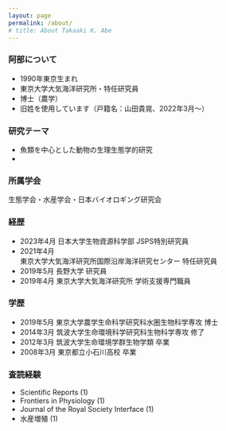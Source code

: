 ```yaml
---
layout: page
permalink: /about/
# title: About Takaaki K. Abe
---
```


### 阿部について

- 1990年東京生まれ
- 東京大学大気海洋研究所・特任研究員
- 博士（農学）
- 旧姓を使用しています（戸籍名：山田貴晃、2022年3月〜）


### 研究テーマ

- 魚類を中心とした動物の生理生態学的研究
- 

### 所属学会

生態学会・水産学会・日本バイオロギング研究会

### 経歴

- 2023年4月 日本大学生物資源科学部 JSPS特別研究員
- 2021年4月  
  東京大学大気海洋研究所国際沿岸海洋研究センター 特任研究員
- 2019年5月 長野大学 研究員
- 2019年4月 東京大学大気海洋研究所 学術支援専門職員

### 学歴

- 2019年5月 東京大学農学生命科学研究科水圏生物科学専攻 博士
- 2014年3月 筑波大学生命環境科学研究科生物科学専攻 修了
- 2012年3月 筑波大学生命環境学群生物学類 卒業
- 2008年3月 東京都立小石川高校 卒業

### 査読経験

- Scientific Reports (1)
- Frontiers in Physiology (1)
- Journal of the Royal Society Interface (1)
- 水産増殖 (1)
